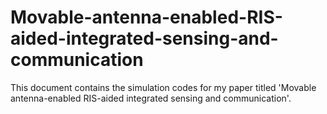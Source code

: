# Movable-antenna-enabled-RIS-aided-integrated-sensing-and-communication
This document contains the simulation codes for my paper titled 'Movable antenna-enabled RIS-aided integrated sensing and communication'.
